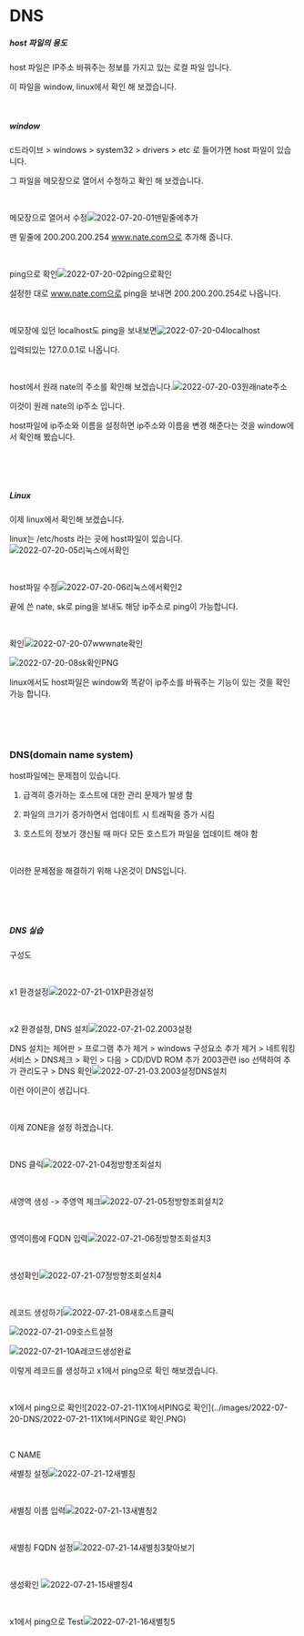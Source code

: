 # DNS

##### host 파일의 용도

host 파일은 IP주소 바꿔주는 정보를 가지고 있는 로컬 파일 입니다.

이 파일을 window, linux에서 확인 해 보겠습니다.

<br>

##### window

c드라이브 > windows > system32 > drivers > etc 로 들어가면 host 파일이 있습니다.

그 파일을 메모장으로 열어서 수정하고 확인 해 보겠습니다.

<br>

메모장으로 열어서 수정![2022-07-20-01맨밑줄에추가](../images/2022-07-20-DNS/2022-07-20-01맨밑줄에추가.PNG)

맨 밑줄에 200.200.200.254 www.nate.com으로 추가해 줍니다.

<br>

ping으로 확인![2022-07-20-02ping으로확인](../images/2022-07-20-DNS/2022-07-20-02ping으로확인.PNG)

설정한 대로 www.nate.com으로 ping을 보내면 200.200.200.254로 나옵니다.

<br>

메모장에 있던 localhost도 ping을 보내보면![2022-07-20-04localhost](../images/2022-07-20-DNS/2022-07-20-04localhost.PNG)

입력되있는 127.0.0.1로 나옵니다.

<br>

host에서 원래 nate의 주소를 확인해 보겠습니다.![2022-07-20-03원래nate주소](../images/2022-07-20-DNS/2022-07-20-03원래nate주소.PNG)

이것이 원래 nate의 ip주소 입니다.

host파일에 ip주소와 이름을 설정하면 ip주소와 이름을 변경 해준다는 것을 window에서 확인해 봤습니다.

<br>

<br>

<br>

##### Linux

이제 linux에서 확인해 보겠습니다.

linux는 /etc/hosts 라는 곳에 host파일이 있습니다.![2022-07-20-05리눅스에서확인](../images/2022-07-20-DNS/2022-07-20-05리눅스에서확인.PNG)

<br>

host파일 수정![2022-07-20-06리눅스에서확인2](../images/2022-07-20-DNS/2022-07-20-06리눅스에서확인2.PNG)

끝에 쓴 nate, sk로 ping을 보내도 해당 ip주소로 ping이 가능합니다.

<br>

확인![2022-07-20-07wwwnate확인](../images/2022-07-20-DNS/2022-07-20-07wwwnate확인.PNG)

![2022-07-20-08sk확인PNG](../images/2022-07-20-DNS/2022-07-20-08sk확인PNG.PNG)

linux에서도 host파일은 window와 똑같이 ip주소를 바꿔주는 기능이 있는 것을 확인 가능 합니다.

<br>

<br>

<br>

### DNS(domain name system)

host파일에는 문제점이 있습니다.

1. 급격히 증가하는 호스트에 대한 관리 문제가 발생 함

2.  파일의 크기가 증가하면서 업데이트 시 트래픽을 증가 시킴 

3. 호스트의 정보가 갱신될 때 마다 모든 호스트가 파일을 업데이트 해야 함

<br>

이러한 문제점을 해결하기 위해 나온것이 DNS입니다.

<br>

<br>

<br>

##### DNS 실습

구성도

<br>

x1 환경설정![2022-07-21-01XP환경설정](../images/2022-07-20-DNS/2022-07-21-01XP환경설정.PNG)

<br>

x2 환경설정, DNS 설치![2022-07-21-02.2003설정](../images/2022-07-20-DNS/2022-07-21-02.2003설정.PNG)

DNS 설치는 제어판 > 프로그램 추가 제거 > windows 구성요소 추가 제거 > 네트워킹 서비스 > DNS체크 > 확인 > 다음 > CD/DVD ROM 추가 2003관련 iso 선택하여 추가 관리도구 > DNS  확인![2022-07-21-03.2003설정DNS설치](../images/2022-07-20-DNS/2022-07-21-03.2003설정DNS설치.PNG)

이런 아이콘이 생깁니다.

<br>

이제 ZONE을 설정 하겠습니다.

<br>

DNS 클릭![2022-07-21-04정방향조회설치](../images/2022-07-20-DNS/2022-07-21-04정방향조회설치-16583893422726.PNG)

<br>

새영역 생성 -> 주영역 체크![2022-07-21-05정방향조회설치2](../images/2022-07-20-DNS/2022-07-21-05정방향조회설치2.PNG)

<br>

영역이름에 FQDN 입력![2022-07-21-06정방향조회설치3](../images/2022-07-20-DNS/2022-07-21-06정방향조회설치3.PNG)

<br>

생성확인![2022-07-21-07정방향조회설치4](../images/2022-07-20-DNS/2022-07-21-07정방향조회설치4.PNG)

<br>

레코드 생성하기![2022-07-21-08새호스트클릭](../images/2022-07-20-DNS/2022-07-21-08새호스트클릭.PNG)

![2022-07-21-09호스트설정](../images/2022-07-20-DNS/2022-07-21-09호스트설정.PNG)

![2022-07-21-10A레코드생성완료](../images/2022-07-20-DNS/2022-07-21-10A레코드생성완료.PNG)

이렇게 레코드를 생성하고 x1에서 ping으로 확인 해보겠습니다.

<br>

x1에서 ping으로 확인![2022-07-21-11X1에서PING로 확인](../images/2022-07-20-DNS/2022-07-21-11X1에서PING로 확인.PNG)

<br>

C NAME

새별칭 설정![2022-07-21-12새별칭](../images/2022-07-20-DNS/2022-07-21-12새별칭.PNG)

<br>

새별칭 이름 입력![2022-07-21-13새별칭2](../images/2022-07-20-DNS/2022-07-21-13새별칭2.PNG)

<br>

새별칭 FQDN 설정![2022-07-21-14새별칭3찾아보기](../images/2022-07-20-DNS/2022-07-21-14새별칭3찾아보기.PNG)

<br>

생성확인 ![2022-07-21-15새별칭4](../images/2022-07-20-DNS/2022-07-21-15새별칭4.PNG)

<br>

x1에서 ping으로 Test![2022-07-21-16새별칭5](../images/2022-07-20-DNS/2022-07-21-16새별칭5.PNG)

<br>

